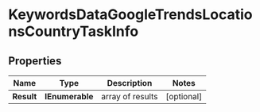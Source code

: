 # KeywordsDataGoogleTrendsLocationsCountryTaskInfo


## Properties

| Name | Type | Description | Notes |
|------------ | ------------- | ------------- | -------------|
**Result** | **IEnumerable<KeywordsDataGoogleTrendsLocationsCountryResultInfo>** | array of results |[optional]|